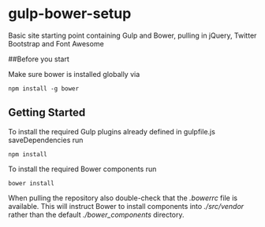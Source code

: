 # gulp-bower-setup
Basic site starting point containing Gulp and Bower, pulling in jQuery, Twitter Bootstrap and Font Awesome

##Before you start

Make sure bower is installed globally via

    npm install -g bower

## Getting Started

To install the required Gulp plugins already defined in gulpfile.js saveDependencies run

    npm install

To install the required Bower components run

	bower install

When pulling the repository also double-check that the *.bowerrc* file is available. This will instruct Bower to install components into *./src/vendor* rather than the default *./bower_components* directory.
